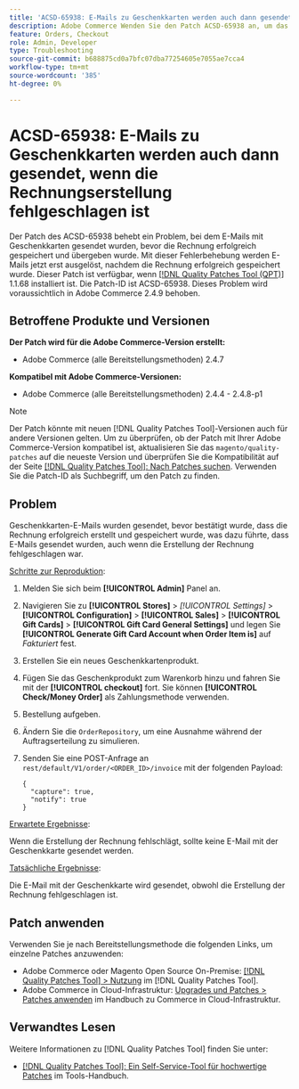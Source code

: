 ```yaml
---
title: 'ACSD-65938: E-Mails zu Geschenkkarten werden auch dann gesendet, wenn die Rechnungserstellung fehlgeschlagen ist'
description: Adobe Commerce Wenden Sie den Patch ACSD-65938 an, um das Problem zu beheben, dass E-Mails mit Geschenkgutscheinen gesendet wurden, bevor die Rechnung erfolgreich gespeichert und übergeben wurde, und um sicherzustellen, dass E-Mails nach dem ordnungsgemäßen Speichern der Rechnung ausgelöst werden.
feature: Orders, Checkout
role: Admin, Developer
type: Troubleshooting
source-git-commit: b688875cd0a7bfc07dba77254605e7055ae7cca4
workflow-type: tm+mt
source-wordcount: '385'
ht-degree: 0%

---
```



# ACSD-65938: E-Mails zu Geschenkkarten werden auch dann gesendet, wenn die Rechnungserstellung fehlgeschlagen ist

Der Patch des ACSD-65938 behebt ein Problem, bei dem E-Mails mit Geschenkkarten gesendet wurden, bevor die Rechnung erfolgreich gespeichert und übergeben wurde. Mit dieser Fehlerbehebung werden E-Mails jetzt erst ausgelöst, nachdem die Rechnung erfolgreich gespeichert wurde. Dieser Patch ist verfügbar, wenn [[!DNL Quality Patches Tool (QPT)]](/help/tools/quality-patches-tool/quality-patches-tool-to-self-serve-quality-patches.md) 1.1.68 installiert ist. Die Patch-ID ist ACSD-65938. Dieses Problem wird voraussichtlich in Adobe Commerce 2.4.9 behoben.

## Betroffene Produkte und Versionen

**Der Patch wird für die Adobe Commerce-Version erstellt:**

* Adobe Commerce (alle Bereitstellungsmethoden) 2.4.7

**Kompatibel mit Adobe Commerce-Versionen:**

* Adobe Commerce (alle Bereitstellungsmethoden) 2.4.4 - 2.4.8-p1

>[!NOTE]
>
>Der Patch könnte mit neuen [!DNL Quality Patches Tool]-Versionen auch für andere Versionen gelten. Um zu überprüfen, ob der Patch mit Ihrer Adobe Commerce-Version kompatibel ist, aktualisieren Sie das `magento/quality-patches` auf die neueste Version und überprüfen Sie die Kompatibilität auf der Seite [[!DNL Quality Patches Tool]: Nach Patches suchen](https://experienceleague.adobe.com/tools/commerce-quality-patches/index.html). Verwenden Sie die Patch-ID als Suchbegriff, um den Patch zu finden.

## Problem

Geschenkkarten-E-Mails wurden gesendet, bevor bestätigt wurde, dass die Rechnung erfolgreich erstellt und gespeichert wurde, was dazu führte, dass E-Mails gesendet wurden, auch wenn die Erstellung der Rechnung fehlgeschlagen war.

<u>Schritte zur Reproduktion</u>:

1. Melden Sie sich beim **[!UICONTROL Admin]** Panel an.
2. Navigieren Sie zu **[!UICONTROL Stores]** > *[!UICONTROL Settings]* > **[!UICONTROL Configuration]** > **[!UICONTROL Sales]** > **[!UICONTROL Gift Cards]** > **[!UICONTROL Gift Card General Settings]** und legen Sie **[!UICONTROL Generate Gift Card Account when Order Item is]** auf *Fakturiert* fest.
3. Erstellen Sie ein neues Geschenkkartenprodukt.
4. Fügen Sie das Geschenkprodukt zum Warenkorb hinzu und fahren Sie mit der **[!UICONTROL checkout]** fort. Sie können **[!UICONTROL Check/Money Order]** als Zahlungsmethode verwenden.
5. Bestellung aufgeben.
6. Ändern Sie die `OrderRepository`, um eine Ausnahme während der Auftragserteilung zu simulieren.
7. Senden Sie eine POST-Anfrage an `rest/default/V1/order/<ORDER_ID>/invoice` mit der folgenden Payload:

   ```
   {
     "capture": true,
     "notify": true
   }
   ```


<u>Erwartete Ergebnisse</u>:

Wenn die Erstellung der Rechnung fehlschlägt, sollte keine E-Mail mit der Geschenkkarte gesendet werden.

<u>Tatsächliche Ergebnisse</u>:

Die E-Mail mit der Geschenkkarte wird gesendet, obwohl die Erstellung der Rechnung fehlgeschlagen ist.

## Patch anwenden

Verwenden Sie je nach Bereitstellungsmethode die folgenden Links, um einzelne Patches anzuwenden:

* Adobe Commerce oder Magento Open Source On-Premise: [[!DNL Quality Patches Tool] > Nutzung](/help/tools/quality-patches-tool/usage.md) im [!DNL Quality Patches Tool].
* Adobe Commerce in Cloud-Infrastruktur: [Upgrades und Patches > Patches anwenden](https://experienceleague.adobe.com/docs/commerce-cloud-service/user-guide/develop/upgrade/apply-patches.html) im Handbuch zu Commerce in Cloud-Infrastruktur.

## Verwandtes Lesen

Weitere Informationen zu [!DNL Quality Patches Tool] finden Sie unter:

* [[!DNL Quality Patches Tool]: Ein Self-Service-Tool für hochwertige Patches](/help/tools/quality-patches-tool/quality-patches-tool-to-self-serve-quality-patches.md) im Tools-Handbuch.
